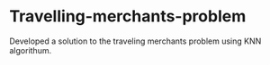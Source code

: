 # Travelling-merchants-problem
Developed a solution to the traveling merchants problem using KNN algorithum.
